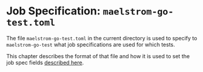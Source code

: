 # Job Specification: `maelstrom-go-test.toml`

The file `maelstrom-go-test.toml` in the current directory is used to specify
to `maelstrom-go-test` what job specifications are used for which tests.

This chapter describes the format of that file and how it is used to set the
job spec fields [described here](../spec.md).
